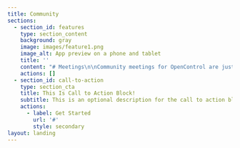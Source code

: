 ```yaml
---
title: Community
sections:
  - section_id: features
    type: section_content
    background: gray
    image: images/feature1.png
    image_alt: App preview on a phone and tablet
    title: ''
    content: "# Meetings\n\nCommunity meetings for OpenControl are just starting up.  Get the meeting information and find out more about the\_OpenControl Community Repo. Meetings are scheduled on Google Calendar.\n\n# Source Code\n\nBrowse the source code for various projects that form the OpenControl.\n\nVisit GitHub Now\n\n### Mailing List\n\nStay up to date with the latest announcements and discussions about  OpenControl.\n\nSubscribe to the Mailing List\n"
    actions: []
  - section_id: call-to-action
    type: section_cta
    title: This Is Call to Action Block!
    subtitle: This is an optional description for the call to action block.
    actions:
      - label: Get Started
        url: '#'
        style: secondary
layout: landing
---
```


